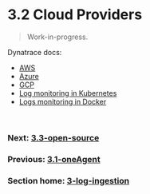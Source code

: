 # 3.2 Cloud Providers

> Work-in-progress.

Dynatrace docs:
- [AWS](https://www.dynatrace.com/support/help/shortlink/log-monitoring-cloud-log-forwarding#amazon-web-services)
- [Azure](https://www.dynatrace.com/support/help/shortlink/log-monitoring-cloud-log-forwarding#microsoft-azure)
- [GCP](https://www.dynatrace.com/support/help/shortlink/log-monitoring-cloud-log-forwarding#google-cloud-platform)
- [Log monitoring in Kubernetes](https://www.dynatrace.com/support/help/shortlink/log-monitoring-kubernetes)
- [Logs monitoring in Docker](https://www.dynatrace.com/support/help/shortlink/log-monitoring-docker)

<br/>

### Next: [3.3-open-source](3.3-open-source.md)

### Previous: [3.1-oneAgent](3.1-oneAgent.md)

### Section home: [3-log-ingestion](3-log-ingestion.md)




